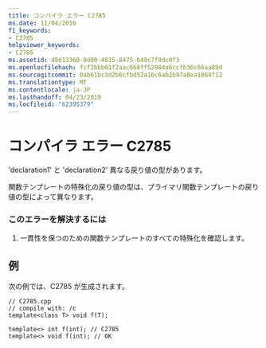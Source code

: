 ```yaml
---
title: コンパイラ エラー C2785
ms.date: 11/04/2016
f1_keywords:
- C2785
helpviewer_keywords:
- C2785
ms.assetid: d8d13360-0d00-4815-8475-b49c7f0dc0f3
ms.openlocfilehash: fcf2bbb01f2aac668ff52884a6ccfb36c66aa89d
ms.sourcegitcommit: 0ab61bc3d2b6cfbd52a16c6ab2b97a8ea1864f12
ms.translationtype: MT
ms.contentlocale: ja-JP
ms.lasthandoff: 04/23/2019
ms.locfileid: "62395379"
---
```

# <a name="compiler-error-c2785"></a>コンパイラ エラー C2785

'declaration1' と 'declaration2' 異なる戻り値の型があります。

関数テンプレートの特殊化の戻り値の型は、プライマリ関数テンプレートの戻り値の型によって異なります。

### <a name="to-correct-this-error"></a>このエラーを解決するには

1. 一貫性を保つのための関数テンプレートのすべての特殊化を確認します。

## <a name="example"></a>例

次の例では、C2785 が生成されます。

```
// C2785.cpp
// compile with: /c
template<class T> void f(T);

template<> int f(int); // C2785
template<> void f(int); // OK
```